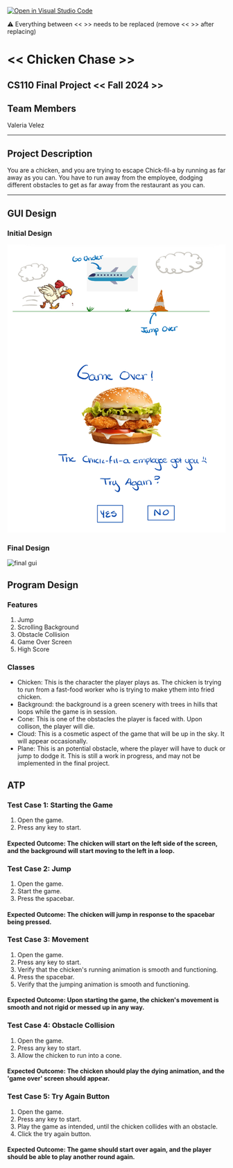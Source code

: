 [![Open in Visual Studio Code](https://classroom.github.com/assets/open-in-vscode-718a45dd9cf7e7f842a935f5ebbe5719a5e09af4491e668f4dbf3b35d5cca122.svg)](https://classroom.github.com/online_ide?assignment_repo_id=14588605&assignment_repo_type=AssignmentRepo)

:warning: Everything between << >> needs to be replaced (remove << >> after replacing)

# << Chicken Chase >>
## CS110 Final Project  << Fall 2024 >>

## Team Members
Valeria Velez

***

## Project Description
You are a chicken, and you are trying to escape Chick-fil-a by running as far away as you can. You have to run away from the employee, dodging different obstacles to get as far away from the restaurant as you can.

***    

## GUI Design

### Initial Design

![initial gui](assets/gui.jpg)

### Final Design

![final gui](assets/finalgui.jpg)

## Program Design

### Features

1. Jump
2. Scrolling Background 
3. Obstacle Collision
4. Game Over Screen
5. High Score

### Classes

- Chicken: This is the character the player plays as. The chicken is trying to run from a fast-food worker who is trying to make ythem into fried chicken.
- Background: the background is a green scenery with trees in hills that loops while the game is in session.
- Cone: This is one of the obstacles the player is faced with. Upon collison, the player will die.
- Cloud: This is a cosmetic aspect of the game that will be up in the sky. It will appear occasionally.
- Plane: This is an potential obstacle, where the player will have to duck or jump to dodge it. This is still a work in progress, and may not be implemented in the final project.

## ATP
### Test Case 1: Starting the Game
1. Open the game.
2. Press any key to start.
#### Expected Outcome: The chicken will start on the left side of the screen, and the background will start moving to the left in a loop.

### Test Case 2: Jump
1. Open the game. 
2. Start the game.
3. Press the spacebar.
#### Expected Outcome: The chicken will jump in response to the spacebar being pressed.

### Test Case 3: Movement
1. Open the game. 
2. Press any key to start.
3. Verify that the chicken's running animation is smooth and functioning.
4. Press the spacebar.
5. Verify that the jumping animation is smooth and functioning.
#### Expected Outcome: Upon starting the game, the chicken's movement is smooth and not rigid or messed up in any way.

### Test Case 4: Obstacle Collision
1. Open the game. 
2. Press any key to start.
3. Allow the chicken to run into a cone.
#### Expected Outcome: The chicken should play the dying animation, and the 'game over' screen should appear.

### Test Case 5: Try Again Button
1. Open the game.
2. Press any key to start.
3. Play the game as intended, until the chicken collides with an obstacle.
4. Click the try again button.
#### Expected Outcome: The game should start over again, and the player should be able to play another round again.



